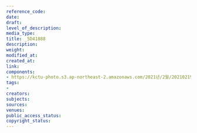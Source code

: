 ```yaml
---
reference_code: 
date: 
draft: 
level_of_description: 
media_type: 
title: _5D41888
description: 
weight: 
modified_at: 
created_at: 
link: 
components:
- https://kctu-photo.s3.ap-northeast-2.amazonaws.com/2021년/2월/20210219_백기완+선생+발인.영결식.하관/송승현/_5D41888.jpg
tags:
- 
creators: 
subjects: 
sources: 
venues: 
public_access_status: 
copyright_status: 
---
```

